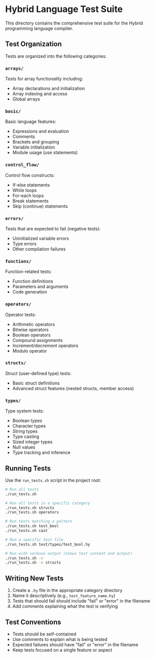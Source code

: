 # Hybrid Language Test Suite

This directory contains the comprehensive test suite for the Hybrid programming language compiler.

## Test Organization

Tests are organized into the following categories:

### `arrays/`
Tests for array functionality including:
- Array declarations and initialization
- Array indexing and access
- Global arrays

### `basic/`
Basic language features:
- Expressions and evaluation
- Comments
- Brackets and grouping
- Variable initialization
- Module usage (use statements)

### `control_flow/`
Control flow constructs:
- If-else statements
- While loops
- For-each loops
- Break statements
- Skip (continue) statements

### `errors/`
Tests that are expected to fail (negative tests):
- Uninitialized variable errors
- Type errors
- Other compilation failures

### `functions/`
Function-related tests:
- Function definitions
- Parameters and arguments
- Code generation

### `operators/`
Operator tests:
- Arithmetic operators
- Bitwise operators
- Boolean operators
- Compound assignments
- Increment/decrement operators
- Modulo operator

### `structs/`
Struct (user-defined type) tests:
- Basic struct definitions
- Advanced struct features (nested structs, member access)

### `types/`
Type system tests:
- Boolean types
- Character types
- String types
- Type casting
- Sized integer types
- Null values
- Type tracking and inference

## Running Tests

Use the `run_tests.sh` script in the project root:

```bash
# Run all tests
./run_tests.sh

# Run all tests in a specific category
./run_tests.sh structs
./run_tests.sh operators

# Run tests matching a pattern
./run_tests.sh test_bool
./run_tests.sh cast

# Run a specific test file
./run_tests.sh test/types/test_bool.hy

# Run with verbose output (shows test content and output)
./run_tests.sh -v
./run_tests.sh -v structs
```

## Writing New Tests

1. Create a `.hy` file in the appropriate category directory
2. Name it descriptively (e.g., `test_feature_name.hy`)
3. Tests that should fail should include "fail" or "error" in the filename
4. Add comments explaining what the test is verifying

## Test Conventions

- Tests should be self-contained
- Use comments to explain what is being tested
- Expected failures should have "fail" or "error" in the filename
- Keep tests focused on a single feature or aspect